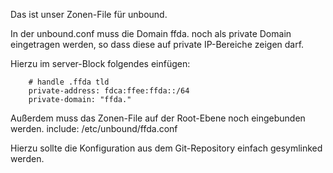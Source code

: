 Das ist unser Zonen-File für unbound.

In der unbound.conf muss die Domain ffda. noch als private Domain eingetragen werden,
so dass diese auf private IP-Bereiche zeigen darf.

Hierzu im server-Block folgendes einfügen:
```
    # handle .ffda tld
    private-address: fdca:ffee:ffda::/64
    private-domain: "ffda."
```

Außerdem muss das Zonen-File auf der Root-Ebene noch eingebunden werden.
    include: /etc/unbound/ffda.conf

Hierzu sollte die Konfiguration aus dem Git-Repository einfach gesymlinked werden.
